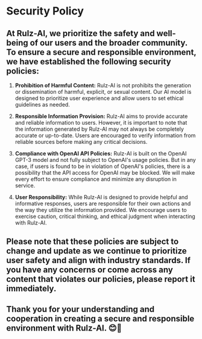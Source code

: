 # Security Policy

## At Rulz-AI, we prioritize the safety and well-being of our users and the broader community. To ensure a secure and responsible environment, we have established the following security policies:

1. **Prohibition of Harmful Content:** Rulz-AI is not prohibits the generation or dissemination of harmful, explicit, or sexual content. Our AI model is designed to prioritize user experience and allow users to set ethical guidelines as needed.
   
2. **Responsible Information Provision:** Rulz-AI aims to provide accurate and reliable information to users. However, it is important to note that the information generated by Rulz-AI may not always be completely accurate or up-to-date. Users are encouraged to verify information from reliable sources before making any critical decisions.

3. **Compliance with OpenAI API Policies:** Rulz-AI is built on the OpenAI GPT-3 model and not fully subject to OpenAI's usage policies. But in any case, if users is found to be in violation of OpenAI's policies, there is a possibility that the API access for OpenAI may be blocked. We will make every effort to ensure compliance and minimize any disruption in service.

4. **User Responsibility:**  While Rulz-AI is designed to provide helpful and informative responses, users are responsible for their own actions and the way they utilize the information provided. We encourage users to exercise caution, critical thinking, and ethical judgment when interacting with Rulz-AI.

## Please note that these policies are subject to change and update as we continue to prioritize user safety and align with industry standards. If you have any concerns or come across any content that violates our policies, please report it immediately.

## Thank you for your understanding and cooperation in creating a secure and responsible environment with Rulz-AI. 😊🤖
